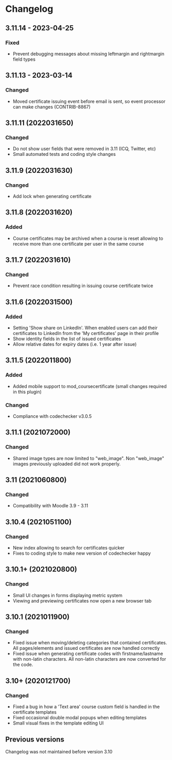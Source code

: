 # Changelog

## 3.11.14 - 2023-04-25
### Fixed
- Prevent debugging messages about missing leftmargin and rightmargin field types

## 3.11.13 - 2023-03-14
### Changed
- Moved certificate issuing event before email is sent, so event processor can make changes (CONTRIB-8867)

## 3.11.11 (2022031650)
### Changed
- Do not show user fields that were removed in 3.11 (ICQ, Twitter, etc)
- Small automated tests and coding style changes

## 3.11.9 (2022031630)
### Changed
- Add lock when generating certificate

## 3.11.8 (2022031620)
### Added
- Course certificates may be archived when a course is reset allowing to receive more than one
  certificate per user in the same course

## 3.11.7 (2022031610)
### Changed
- Prevent race condition resulting in issuing course certificate twice

## 3.11.6 (2022031500)
### Added
- Setting 'Show share on LinkedIn'. When enabled users can add their certificates to LinkedIn
  from the 'My certificates' page in their profile
- Show identity fields in the list of issued certificates
- Allow relative dates for expiry dates (i.e. 1 year after issue)

## 3.11.5 (2022011800)
### Added
- Added mobile support to mod_coursecertificate (small changes required in this plugin)

### Changed
- Compliance with codechecker v3.0.5

## 3.11.1 (2021072000)
### Changed
- Shared image types are now limited to "web_image". Non "web_image" images previously uploaded 
  did not work properly.

## 3.11 (2021060800)
### Changed
- Compatibility with Moodle 3.9 - 3.11

## 3.10.4 (2021051100)
### Changed
- New index allowing to search for certificates quicker
- Fixes to coding style to make new version of codechecker happy

## 3.10.1+ (2021020800)
### Changed
- Small UI changes in forms displaying metric system
- Viewing and previewing certificates now open a new browser tab

## 3.10.1 (2021011900)
### Changed
- Fixed issue when moving/deleting categories that contained certificates. All pages/elements
  and issued certificates are now handled correctly
- Fixed issue when generating certificate codes with firstname/lastname with non-latin characters.
  All non-latin characters are now converted for the code.

## 3.10+ (2020121700)
### Changed
- Fixed a bug in how a 'Text area' course custom field is handled in the certificate templates
- Fixed occasional double modal popups when editing templates
- Small visual fixes in the template editing UI

## Previous versions
Changelog was not maintained before version 3.10
